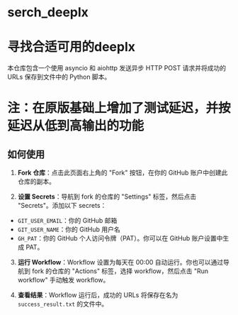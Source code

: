 # serch_deeplx

# 寻找合适可用的deeplx

本仓库包含一个使用 asyncio 和 aiohttp 发送异步 HTTP POST 请求并将成功的 URLs 保存到文件中的 Python 脚本。


# 注：在原版基础上增加了测试延迟，并按延迟从低到高输出的功能

## 如何使用

1. **Fork 仓库**：点击此页面右上角的 "Fork" 按钮，在你的 GitHub 账户中创建此仓库的副本。

2. **设置 Secrets**：导航到 fork 的仓库的 "Settings" 标签，然后点击 "Secrets"。添加以下 secrets：

- `GIT_USER_EMAIL`：你的 GitHub 邮箱
- `GIT_USER_NAME`：你的 GitHub 用户名
- `GH_PAT`：你的 GitHub 个人访问令牌（PAT）。你可以在 GitHub 账户设置中生成 PAT。

3. **运行 Workflow**：Workflow 设置为每天在 00:00 自动运行。你也可以通过导航到 fork 的仓库的 "Actions" 标签，选择 workflow，然后点击 "Run workflow" 手动触发 workflow。

4. **查看结果**：Workflow 运行后，成功的 URLs 将保存在名为 `success_result.txt` 的文件中。
